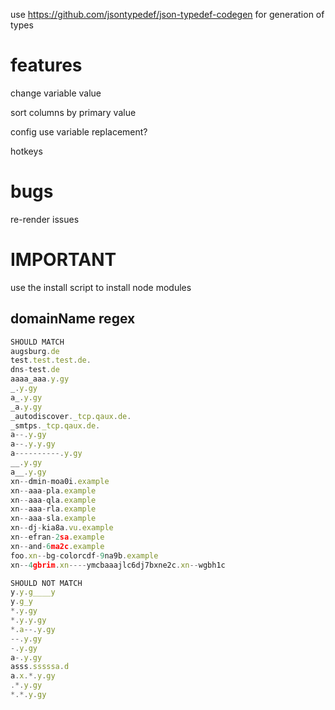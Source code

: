 use https://github.com/jsontypedef/json-typedef-codegen for generation of types

# features

change variable value

sort columns by primary value

config
use variable replacement?

hotkeys

# bugs

re-render issues

# IMPORTANT

use the install script to install node modules

## domainName regex

```js
SHOULD MATCH
augsburg.de
test.test.test.de.
dns-test.de
aaaa_aaa.y.gy
_.y.gy
a_.y.gy
_a.y.gy
_autodiscover._tcp.qaux.de.
_smtps._tcp.qaux.de.
a--.y.gy
a--.y.y.gy
a----------.y.gy
__.y.gy
a__.y.gy
xn--dmin-moa0i.example
xn--aaa-pla.example
xn--aaa-qla.example
xn--aaa-rla.example
xn--aaa-sla.example
xn--dj-kia8a.vu.example
xn--efran-2sa.example
xn--and-6ma2c.example
foo.xn--bg-colorcdf-9na9b.example
xn--4gbrim.xn----ymcbaaajlc6dj7bxne2c.xn--wgbh1c

SHOULD NOT MATCH
y.y.g____y
y.g_y
*.y.gy
*.y.y.gy
*.a--.y.gy
--.y.gy
-.y.gy
a-.y.gy
asss.sssssa.d
a.x.*.y.gy
.*.y.gy
*.*.y.gy
```
